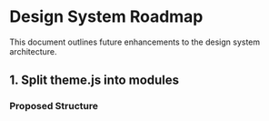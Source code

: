 # Design System Roadmap

This document outlines future enhancements to the design system architecture.

## 1. Split theme.js into modules

### Proposed Structure

